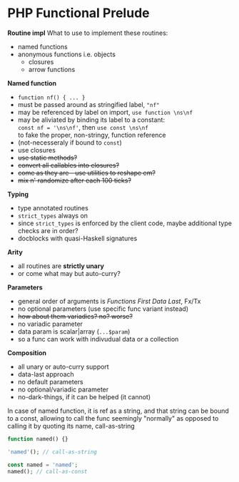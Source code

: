 # PHP Functional Prelude

**Routine impl**
What to use to implement these routines:
- named functions
- anonymous functions i.e. objects
  - closures
  - arrow functions

**Named function**
- `function nf() { ... }`
- must be passed around as stringified label, `"nf"`
- may be referenced by label on import, `use function \ns\nf`
- may be aliviated by binding its label to a constant:    
  `const nf = '\ns\nf'`, then `use const \ns\nf`    
  to fake the proper, non-stringy, function reference
- (not-necesseraly if bound to `const`)
- use closures
- ~~use static methods?~~
- ~~convert all callables into closures?~~
- ~~come as they are - use utilities to reshape em?~~
- ~~mix n' randomize after each 100 ticks?~~


**Typing**
- type annotated routines
- `strict_types` always on
- since `strict_types` is enforced by the client code, maybe additional type checks are in order?
- docblocks with quasi-Haskell signatures

**Arity**
- all routines are **strictly unary**
- or come what may but auto-curry?


**Parameters**
- general order of arguments is *Functions First Data Last*, Fx/Tx
- no optional parameters (use specific func variant instead)
- ~~how about them variadics? no? worse?~~
- no variadic parameter
- data param is scalar|array (`...$param`)
- so a func can work with indivudual data or a collection

**Composition**
- all unary or auto-curry support
- data-last approach
- no default parameters
- no optional/variadic parameter
- no-dark-things, if it can be helped (it cannot)



In case of named function, it is ref as a string, and 
that string can be bound to a const, 
allowing to call the func seemingly "normally" 
as opposed to calling it by quoting its name, call-as-string

```php
function named() {}

'named'(); // call-as-string

const named = 'named';
named(); // call-as-const
```
